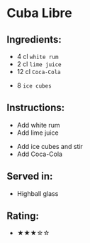 # Cuba Libre

## Ingredients:
- 4 cl `white rum`
- 2 cl `lime juice` <!-- - 4 `lime wedges` --> <!-- - 0.5 `lime` -->  <!-- - 1/2 `lime` --> <!-- - 2 `lime wedges` -->
- 12 cl `Coca-Cola`
<!-- - 2 dashes `Angostura Aromatic Bitters` -->
- 8 `ice cubes`

## Instructions:
<!-- - Cut off the ends of the lime and slice it lengthwise -->
<!-- - Cut away the pith and slice each half in quarters -->
<!-- - Muddle the lime to extract the juice -->
<!-- - Muddle the lime to extract the juice and release the flavors -->
- Add white rum
- Add lime juice <!-- - Add squeezed lime wedges -->
<!-- - Add Angostura Aromatic Bitters -->
- Add ice cubes and stir
- Add Coca-Cola

## Served in:
- Highball glass

## Rating:
- ★★★☆☆
